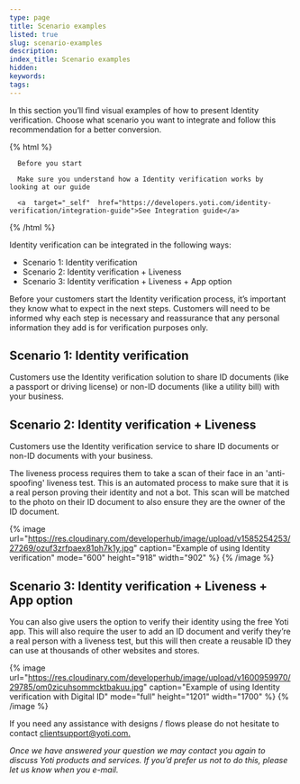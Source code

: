```yaml
---
type: page
title: Scenario examples
listed: true
slug: scenario-examples
description: 
index_title: Scenario examples
hidden: 
keywords: 
tags: 
---
```


In this section you’ll find visual examples of how to present Identity verification. Choose what scenario you want to integrate and follow this recommendation for a better conversion.

{% html %}
<div class="alert-BYS">

   <div class="alert-title" id="BYS">

      Before you start

   </div>

   <div class="alert-text" >

      Make sure you understand how a Identity verification works by looking at our guide

   </div>

   <div class="alert-links"> 

      <a  target="_self"  href="https://developers.yoti.com/identity-verification/integration-guide">See Integration guide</a>

   </div>

</div>
{% /html %}

Identity verification can be integrated in the following ways:

- Scenario 1: Identity verification
- Scenario 2: Identity verification + Liveness
- Scenario 3: Identity verification + Liveness + App option

Before your customers start the Identity verification process, it’s important they know what to expect in the next steps. Customers will need to be informed why each step is necessary and reassurance that any personal information they add is for verification purposes only.

## Scenario 1: Identity verification

Customers use the Identity verification solution to share ID documents (like a passport or driving license) or non-ID documents (like a utility bill) with your business. 

## Scenario 2: Identity verification + Liveness

Customers use the Identity verification service to share ID documents or non-ID documents with your business.

The liveness process requires them to take a scan of their face in an 'anti-spoofing' liveness test. This is an automated process to make sure that it is a real person proving their identity and not a bot. This scan will be matched to the photo on their ID document to also ensure they are the owner of the ID document.

{% image url="https://res.cloudinary.com/developerhub/image/upload/v1585254253/27269/ozuf3zrfpaex81ph7k1y.jpg" caption="Example of using Identity verification" mode="600" height="918" width="902" %}
{% /image %}

## Scenario 3: Identity verification + Liveness + App option

You can also give users the option to verify their identity using the free Yoti app. This will also require the user to add an ID document and verify they’re a real person with a liveness test, but this will then create a reusable ID they can use at thousands of other websites and stores.

{% image url="https://res.cloudinary.com/developerhub/image/upload/v1600959970/29785/om0zicuhsommcktbakuu.jpg" caption="Example of using Identity verification with Digital ID" mode="full" height="1201" width="1700" %}
{% /image %}

If you need any assistance with designs / flows  please do not hesitate to contact [clientsupport@yoti.com.](mailto:clientsupport@yoti.com)

_Once we have answered your question we may contact you again to discuss Yoti products and services. If you’d prefer us not to do this, please let us know when you e-mail._